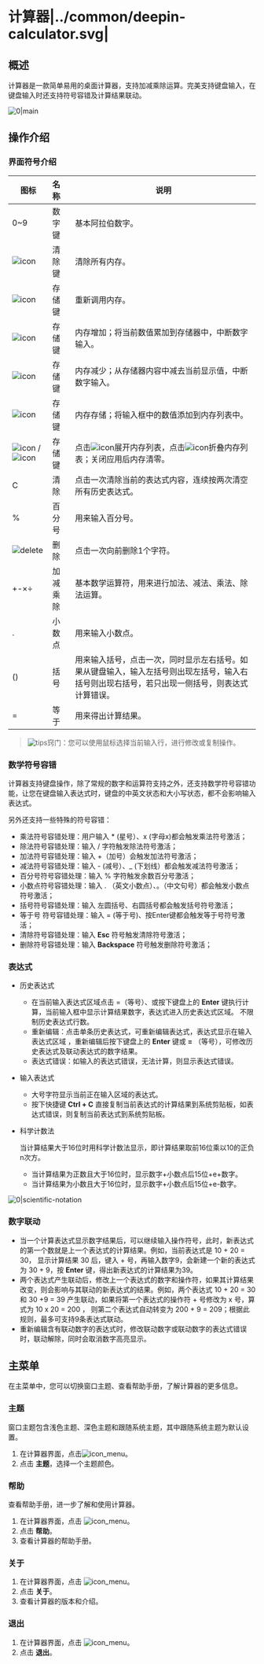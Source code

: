 # 计算器|../common/deepin-calculator.svg|

## 概述

计算器是一款简单易用的桌面计算器，支持加减乘除运算。完美支持键盘输入，在键盘输入时还支持符号容错及计算结果联动。

![0|main](jpg/main.png)

## 操作介绍

### 界面符号介绍

| 图标                       | 名称     | 说明                                                         |
| -------------------------- | :------- | ------------------------------------------------------------ |
| 0~9                        | 数字键   | 基本阿拉伯数字。                                             |
| ![icon](icon/MC.svg)                       | 清除键 | 清除所有内存。                                           |
|  ![icon](icon/MR.svg)                      | 存储键  | 重新调用内存。 |
| ![icon](icon/M+.svg)                      | 存储键 | 内存增加；将当前数值累加到存储器中，中断数字输入。    |
|  ![icon](icon/M-.svg)                      | 存储键 | 内存减少；从存储器内容中减去当前显示值，中断数字输入。           |
|  ![icon](icon/MS.svg)                       | 存储键  | 内存存储；将输入框中的数值添加到内存列表中。                       |
|  ![icon](icon/M.svg) / ![icon](icon/M^.svg)                      | 存储键  | 点击![icon](icon/M.svg)展开内存列表，点击![icon](icon/M^.svg)折叠内存列表；关闭应用后内存清零。 |
| C                          | 清除     | 点击一次清除当前的表达式内容，连续按两次清空所有历史表达式。 |
| %                          | 百分号   | 用来输入百分号。                                             |
| ![delete](icon/delete.svg) | 删除     | 点击一次向前删除1个字符。                                    |
| +-×÷                       | 加减乘除 | 基本数学运算符，用来进行加法、减法、乘法、除法运算。         |
| .                          | 小数点   | 用来输入小数点。                                             |
| ()                         | 括号     | 用来输入括号，点击一次，同时显示左右括号。如果从键盘输入，输入左括号则出现左括号，输入右括号则出现右括号，若只出现一侧括号，则表达式计算错误。 |
| =                          | 等于     | 用来得出计算结果。                                           |



> ![tips](icon/tips.svg)窍门：您可以使用鼠标选择当前输入行，进行修改或复制操作。



### 数学符号容错

计算器支持键盘操作，除了常规的数字和运算符支持之外，还支持数学符号容错功能，让您在键盘输入表达式时，键盘的中英文状态和大小写状态，都不会影响输入表达式。

另外还支持一些特殊的符号容错：

- 乘法符号容错处理：用户输入 * (星号）、x (字母x)都会触发乘法符号激活；
- 除法符号容错处理：输入 / 字符触发除法符号激活；
- 加法符号容错处理：输入 +（加号）会触发加法符号激活； 
- 减法符号容错处理：输入 - (减号）、_ (下划线）都会触发减法符号激活；
- 百分号符号容错处理：输入 % 字符触发余数百分号激活；
- 小数点符号容错处理：输入 . （英文小数点）、。（中文句号）都会触发小数点符号激活； 
- 括号符号容错处理：输入 左圆括号、右圆括号都会触发括号符号激活；
- 等于号 符号容错处理：输入 = (等于号)、按Enter键都会触发等于号符号激活；
- 清除符号容错处理：输入 **Esc** 符号触发清除符号激活；
- 删除符号容错处理：输入 **Backspace** 符号触发删除符号激活；

### 表达式

- 历史表达式
  + 在当前输入表达式区域点击 =（等号）、或按下键盘上的 **Enter** 键执行计算，当前输入框中显示计算结果数字，表达式进入历史表达式区域。 不限制历史表达式行数。
  + 重新编辑：点击单条历史表达式，可重新编辑表达式，表达式显示在输入表达式区域 ，重新编辑后按下键盘上的 **Enter** 键或 **=** （等号），可修改历史表达式及联动表达式的数字结果。
  + 表达式错误：如输入的表达式错误，无法计算，则显示表达式错误。

- 输入表达式
  + 大号字符显示当前正在输入区域的表达式。
  + 按下快捷键 **Ctrl + C** 直接复制当前表达式的计算结果到系统剪贴板，如表达式错误，则复制当前表达式到系统剪贴板。
  
- 科学计数法
  
   当计算结果大于16位时用科学计数法显示，即计算结果取前16位乘以10的正负n次方。
  
   + 当计算结果为正数且大于16位时，显示数字+小数点后15位+e+数字。
   + 当计算结果为小数且大于16位时，显示数字+小数点后15位+e-数字。

![0|scientific-notation](jpg/scientific-notation.png)



### 数字联动

- 当一个计算表达式显示数字结果后，可以继续输入操作符号，此时，新表达式的第一个数就是上一个表达式的计算结果。例如，当前表达式是 10 + 20 = 30， 显示计算结果 30 后，键入 + 号，再输入数字9，会新建一个新的表达式为 30 + 9，按 **Enter** 键，得出新表达式的计算结果为39。
- 两个表达式产生联动后，修改上一个表达式的数字和操作符，如果其计算结果改变，则会影响与其联动的新表达式的结果。例如，两个表达式 10 + 20 = 30 和 30 +9 = 39 产生联动，如果将第一个表达式的操作符 + 号修改为 x 号，算式为 10 x 20 = 200 ， 则第二个表达式自动转变为 200 + 9 = 209；根据此规则，最多可支持9条表达式联动。
- 重新编辑含有联动数字的表达式时，修改联动数字或联动数字的表达式错误时，联动解除，同时会取消数字高亮显示。



## 主菜单

在主菜单中，您可以切换窗口主题、查看帮助手册，了解计算器的更多信息。

### 主题

窗口主题包含浅色主题、深色主题和跟随系统主题，其中跟随系统主题为默认设置。

1. 在计算器界面，点击![icon_menu](icon/icon_menu.svg)。
2. 点击 **主题**，选择一个主题颜色。

### 帮助

查看帮助手册，进一步了解和使用计算器。

1. 在计算器界面，点击 ![icon_menu](icon/icon_menu.svg)。
2. 点击 **帮助**。
3. 查看计算器的帮助手册。


### 关于

1. 在计算器界面，点击 ![icon_menu](icon/icon_menu.svg)。
2. 点击 **关于**。
3. 查看计算器的版本和介绍。


### 退出

1. 在计算器界面，点击 ![icon_menu](icon/icon_menu.svg)。
2. 点击 **退出**。

